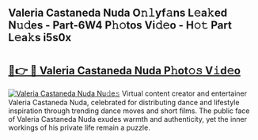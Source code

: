 ## Valeria Castaneda Nuda O𝚗𝚕yf𝚊ns L𝚎a𝚔ed N𝚞𝚍es - Part-6W4 P𝚑𝚘tos Vi𝚍𝚎o - H𝚘𝚝 Part L𝚎a𝚔s i5s0x

# <h2><a href="http://kfezu0g.oniu.top/?m=Valeria+Castaneda+Nuda">🔗👉 🔴 Valeria Castaneda Nuda P𝚑ot𝚘𝚜 V𝚒d𝚎o</a></h2>

[![Valeria Castaneda Nuda Nu𝚍e𝚜](https://i.imgur.com/0qMVB7G.gif)](http://kfezu0g.oniu.top/?m=Valeria+Castaneda+Nuda)
Virtual content creator and entertainer Valeria Castaneda Nuda, celebrated for distributing dance and lifestyle inspiration through trending dance moves and short films. The public face of Valeria Castaneda Nuda exudes warmth and authenticity, yet the inner workings of his private life remain a puzzle.  
